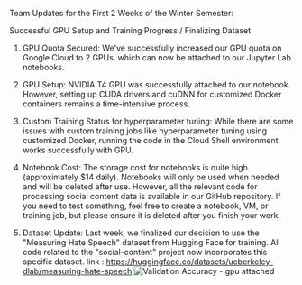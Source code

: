 Team Updates for the First 2 Weeks of the Winter Semester:

Successful GPU Setup and Training Progress / Finalizing Dataset

1. GPU Quota Secured: We've successfully increased our GPU quota on Google Cloud to 2 GPUs, which can now be attached to our Jupyter Lab notebooks.

2. GPU Setup: NVIDIA T4 GPU was successfully attached to our notebook. However, setting up CUDA drivers and cuDNN for customized Docker containers remains a time-intensive process.

3. Custom Training Status for hyperparameter tuning: While there are some issues with custom training jobs like hyperparameter tuning using customized Docker, running the code in the Cloud Shell environment works successfully with GPU.

4. Notebook Cost: The storage cost for notebooks is quite high (approximately $14 daily). Notebooks will only be used when needed and will be deleted after use. However, all the relevant code for processing social content data is available in our GitHub repository. If you need to test something, feel free to create a notebook, VM, or training job, but please ensure it is deleted after you finish your work.
   
6. Dataset Update: Last week, we finalized our decision to use the "Measuring Hate Speech" dataset from Hugging Face for training. All code related to the "social-content" project now incorporates this specific dataset. link : https://huggingface.co/datasets/ucberkeley-dlab/measuring-hate-speech
![Validation Accuracy - gpu attached](https://github.com/user-attachments/assets/d94598bc-ce43-43ae-b603-db9a7c2c1aa0)

